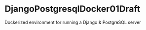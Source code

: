 # DjangoPostgresqlDocker01Draft
Dockerized environment for running a Django &amp; PostgreSQL server
